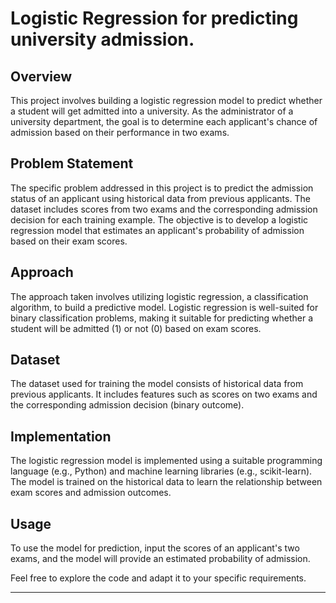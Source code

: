 # Logistic Regression for predicting university admission.

## Overview

This project involves building a logistic regression model to predict whether a student will get admitted into a university. As the administrator of a university department, the goal is to determine each applicant's chance of admission based on their performance in two exams.

## Problem Statement

The specific problem addressed in this project is to predict the admission status of an applicant using historical data from previous applicants. The dataset includes scores from two exams and the corresponding admission decision for each training example. The objective is to develop a logistic regression model that estimates an applicant's probability of admission based on their exam scores.

## Approach

The approach taken involves utilizing logistic regression, a classification algorithm, to build a predictive model. Logistic regression is well-suited for binary classification problems, making it suitable for predicting whether a student will be admitted (1) or not (0) based on exam scores.

## Dataset

The dataset used for training the model consists of historical data from previous applicants. It includes features such as scores on two exams and the corresponding admission decision (binary outcome).

## Implementation

The logistic regression model is implemented using a suitable programming language (e.g., Python) and machine learning libraries (e.g., scikit-learn). The model is trained on the historical data to learn the relationship between exam scores and admission outcomes.

## Usage

To use the model for prediction, input the scores of an applicant's two exams, and the model will provide an estimated probability of admission.

Feel free to explore the code and adapt it to your specific requirements.

---
